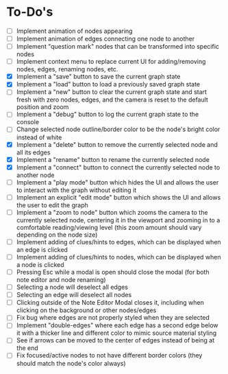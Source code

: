 # To-Do's

- [ ] Implement animation of nodes appearing
- [ ] Implement animation of edges connecting one node to another
- [ ] Implement "question mark" nodes that can be transformed into specific nodes
- [ ] Implement context menu to replace current UI for adding/removing nodes, edges, renaming nodes, etc.
- [x] Implement a "save" button to save the current graph state
- [x] Implement a "load" button to load a previously saved graph state
- [ ] Implement a "new" button to clear the current graph state and start fresh with zero nodes, edges, and the camera is reset to the default position and zoom
- [ ] Implement a "debug" button to log the current graph state to the console
- [ ] Change selected node outline/border color to be the node's bright color instead of white
- [x] Implement a "delete" button to remove the currently selected node and all its edges
- [x] Implement a "rename" button to rename the currently selected node
- [x] Implement a "connect" button to connect the currently selected node to another node
- [ ] Implement a "play mode" button which hides the UI and allows the user to interact with the graph without editing it
- [ ] Implement an explicit "edit mode" button which shows the UI and allows the user to edit the graph
- [ ] Implement a "zoom to node" button which zooms the camera to the currently selected node, centering it in the viewport and zooming in to a comfortable reading/viewing level (this zoom amount should vary depending on the node size)
- [ ] Implement adding of clues/hints to edges, which can be displayed when an edge is clicked
- [ ] Implement adding of clues/hints to nodes, which can be displayed when a node is clicked
- [ ] Pressing Esc while a modal is open should close the modal (for both note editor and node renaming)
- [ ] Selecting a node will deselect all edges
- [ ] Selecting an edge will deselect all nodes
- [ ] Clicking outside of the Note Editor Modal closes it, including when clicking on the background or other nodes/edges
- [ ] Fix bug where edges are not properly styled when they are selected
- [ ] Implement "double-edges" where each edge has a second edge below it with a thicker line and different color to mimic source material styling
- [ ] See if arrows can be moved to the center of edges instead of being at the end
- [ ] Fix focused/active nodes to not have different border colors (they should match the node's color always)